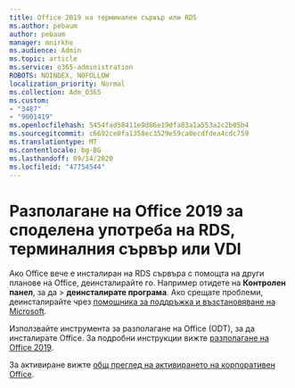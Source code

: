 ```yaml
---
title: Office 2019 на терминален сървър или RDS
ms.author: pebaum
author: pebaum
manager: mnirkhe
ms.audience: Admin
ms.topic: article
ms.service: o365-administration
ROBOTS: NOINDEX, NOFOLLOW
localization_priority: Normal
ms.collection: Adm_O365
ms.custom:
- "3487"
- "9001419"
ms.openlocfilehash: 5454fad58411e9d86e19dfa83a1a553a2c2b05b4
ms.sourcegitcommit: c6692ce0fa1358ec3529e59ca0ecdfdea4cdc759
ms.translationtype: MT
ms.contentlocale: bg-BG
ms.lasthandoff: 09/14/2020
ms.locfileid: "47754544"
---
```

# <a name="deploying-office-2019-for-shared-use-on-rds-terminal-server-or-vdi"></a>Разполагане на Office 2019 за споделена употреба на RDS, терминалния сървър или VDI

Ако Office вече е инсталиран на RDS сървъра с помощта на други планове на Office, деинсталирайте го. Например отидете на **Контролен панел**, за да  >  **деинсталирате програма**. Ако срещате проблеми, деинсталирайте чрез [помощника за поддръжка и възстановяване на Microsoft](https://aka.ms/SARA-OfficeUninstall-Alchemy). 

Използвайте инструмента за разполагане на Office (ODT), за да инсталирате Office. За подробни инструкции вижте [разполагане на Office 2019](https://docs.microsoft.com/deployoffice/office2019/deploy).

За активиране вижте [общ преглед на активирането на корпоративен Office](https://docs.microsoft.com/deployoffice/vlactivation/plan-volume-activation-of-office).